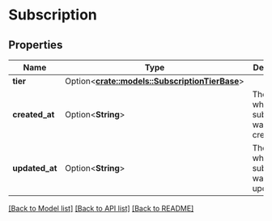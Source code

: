 # Subscription

## Properties

Name | Type | Description | Notes
------------ | ------------- | ------------- | -------------
**tier** | Option<[**crate::models::SubscriptionTierBase**](subscription_tier_base.md)> |  | [optional]
**created_at** | Option<**String**> | The time at which the subscription was created. | [optional][readonly]
**updated_at** | Option<**String**> | The time at which the subscription was last updated. | [optional][readonly]

[[Back to Model list]](../README.md#documentation-for-models) [[Back to API list]](../README.md#documentation-for-api-endpoints) [[Back to README]](../README.md)


